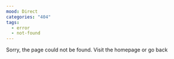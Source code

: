 ```yaml
---
mood: Direct
categories: "404"
tags:
  - error
  - not-found
---
```

Sorry, the page could not be found. Visit the homepage or go back